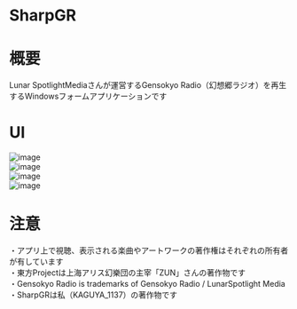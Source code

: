 # SharpGR

# 概要
Lunar SpotlightMediaさんが運営するGensokyo Radio（幻想郷ラジオ）を再生するWindowsフォームアプリケーションです

# UI

![image](https://github.com/user-attachments/assets/c632a44f-631f-471a-ac86-6f110684e8d1)  
![image](https://github.com/user-attachments/assets/ee5a9b50-cb9c-43f2-8747-bb18ef84c639)  
![image](https://github.com/user-attachments/assets/11206eb3-ad16-494b-a4c6-35638aa27e4d)  
![image](https://github.com/user-attachments/assets/1585c3c9-7f2c-4499-a7c2-0b49f26aa449)

# 注意
・アプリ上で視聴、表示される楽曲やアートワークの著作権はそれぞれの所有者が有しています  
・東方Projectは上海アリス幻樂団の主宰「ZUN」さんの著作物です  
・Gensokyo Radio is trademarks of Gensokyo Radio / LunarSpotlight Media  
・SharpGRは私（KAGUYA_1137）の著作物です
